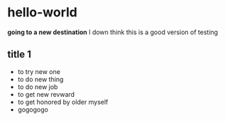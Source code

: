 # hello-world

__going to a new destination__
I down think this is a good version of testing

## title 1
* to try new one
* to do new thing
* to do new job
* to get new revward
* to get honored by older myself
* gogogogo
